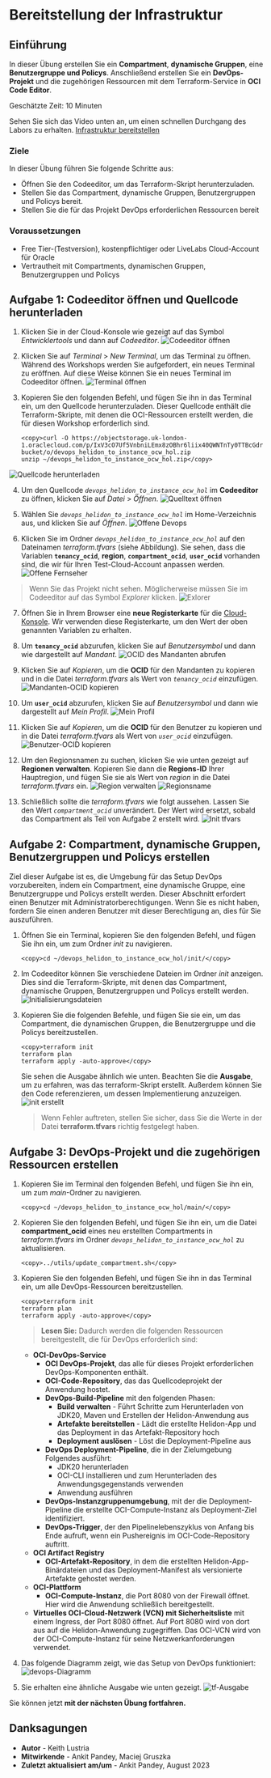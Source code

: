 # Bereitstellung der Infrastruktur

## Einführung

In dieser Übung erstellen Sie ein **Compartment**, **dynamische Gruppen**, eine **Benutzergruppe und Policys**. Anschließend erstellen Sie ein **DevOps-Projekt** und die zugehörigen Ressourcen mit dem Terraform-Service in **OCI Code Editor**.

Geschätzte Zeit: 10 Minuten

Sehen Sie sich das Video unten an, um einen schnellen Durchgang des Labors zu erhalten. [Infrastruktur bereitstellen](videohub:1_tnhjvsxr)

### Ziele

In dieser Übung führen Sie folgende Schritte aus:

*   Öffnen Sie den Codeeditor, um das Terraform-Skript herunterzuladen.
*   Stellen Sie das Compartment, dynamische Gruppen, Benutzergruppen und Policys bereit.
*   Stellen Sie die für das Projekt DevOps erforderlichen Ressourcen bereit

### Voraussetzungen

*   Free Tier-(Testversion), kostenpflichtiger oder LiveLabs Cloud-Account für Oracle
*   Vertrautheit mit Compartments, dynamischen Gruppen, Benutzergruppen und Policys

## Aufgabe 1: Codeeditor öffnen und Quellcode herunterladen

1.  Klicken Sie in der Cloud-Konsole wie gezeigt auf das Symbol _Entwicklertools_ und dann auf _Codeeditor_. ![Codeeditor öffnen](images/open-codeeditor.png)
    
2.  Klicken Sie auf _Terminal_ > _New Terminal_, um das Terminal zu öffnen. Während des Workshops werden Sie aufgefordert, ein neues Terminal zu eröffnen. Auf diese Weise können Sie ein neues Terminal im Codeeditor öffnen. ![Terminal öffnen](images/open-terminal.png)
    
3.  Kopieren Sie den folgenden Befehl, und fügen Sie ihn in das Terminal ein, um den Quellcode herunterzuladen. Dieser Quellcode enthält die Terraform-Skripte, mit denen die OCI-Ressourcen erstellt werden, die für diesen Workshop erforderlich sind.
    
        <copy>curl -O https://objectstorage.uk-london-1.oraclecloud.com/p/IxV3cO7Uf5VnbniLEmx8zOBhr6liix40QWNTnTy0TTBcGdrLaRNSt2IJYxBPHqdw/n/lrv4zdykjqrj/b/ankit-bucket/o/devops_helidon_to_instance_ocw_hol.zip
        unzip ~/devops_helidon_to_instance_ocw_hol.zip</copy>
        

![Quellcode herunterladen](images/download-sourcecode.png)

4.  Um den Quellcode _`devops_helidon_to_instance_ocw_hol`_ im **Codeeditor** zu öffnen, klicken Sie auf _Datei_ > _Öffnen_. ![Quelltext öffnen](images/open-sourcecode.png)
    
5.  Wählen Sie _`devops_helidon_to_instance_ocw_hol`_ im Home-Verzeichnis aus, und klicken Sie auf _Öffnen_. ![Offene Devops](images/open-devops.png)
    
6.  Klicken Sie im Ordner _`devops_helidon_to_instance_ocw_hol`_ auf den Dateinamen _terraform.tfvars_ (siehe Abbildung). Sie sehen, dass die Variablen **`tenancy_ocid`**, **region**, **`compartment_ocid`**, **`user_ocid`** vorhanden sind, die wir für Ihren Test-Cloud-Account anpassen werden. ![Offene Fernseher](images/open-tfvars.png)
    

> Wenn Sie das Projekt nicht sehen. Möglicherweise müssen Sie im Codeeditor auf das Symbol _Explorer_ klicken. ![Exlorer](images/explorer.png)

7.  Öffnen Sie in Ihrem Browser eine **neue Registerkarte** für die [Cloud-Konsole](https://cloud.oracle.com/). Wir verwenden diese Registerkarte, um den Wert der oben genannten Variablen zu erhalten.
    
8.  Um **`tenancy_ocid`** abzurufen, klicken Sie auf _Benutzersymbol_ und dann wie dargestellt auf _Mandant_. ![OCID des Mandanten abrufen](images/get-tenancyocid.png)
    
9.  Klicken Sie auf _Kopieren_, um die **OCID** für den Mandanten zu kopieren und in die Datei _terraform.tfvars_ als Wert von _`tenancy_ocid`_ einzufügen. ![Mandanten-OCID kopieren](images/copy-tenancyocid.png)
    
10.  Um **`user_ocid`** abzurufen, klicken Sie auf _Benutzersymbol_ und dann wie dargestellt auf _Mein Profil_. ![Mein Profil](images/my-profile.png)
    
11.  Klicken Sie auf _Kopieren_, um die **OCID** für den Benutzer zu kopieren und in die Datei _terraform.tfvars_ als Wert von _`user_ocid`_ einzufügen. ![Benutzer-OCID kopieren](images/copy-userocid.png)
    
12.  Um den Regionsnamen zu suchen, klicken Sie wie unten gezeigt auf **Regionen verwalten**. Kopieren Sie dann die **Regions-ID** Ihrer Hauptregion, und fügen Sie sie als Wert von _region_ in die Datei _terraform.tfvars_ ein. ![Region verwalten](images/manage-region.png) ![Regionsname](images/region-name.png)
    
13.  Schließlich sollte die _terraform.tfvars_ wie folgt aussehen. Lassen Sie den Wert _`compartment_ocid`_ unverändert. Der Wert wird ersetzt, sobald das Compartment als Teil von Aufgabe 2 erstellt wird. ![Init tfvars](images/init-tfvars.png)
    

## Aufgabe 2: Compartment, dynamische Gruppen, Benutzergruppen und Policys erstellen

Ziel dieser Aufgabe ist es, die Umgebung für das Setup DevOps vorzubereiten, indem ein Compartment, eine dynamische Gruppe, eine Benutzergruppe und Policys erstellt werden. Dieser Abschnitt erfordert einen Benutzer mit Administratorberechtigungen. Wenn Sie es nicht haben, fordern Sie einen anderen Benutzer mit dieser Berechtigung an, dies für Sie auszuführen.

1.  Öffnen Sie ein Terminal, kopieren Sie den folgenden Befehl, und fügen Sie ihn ein, um zum Ordner _init_ zu navigieren.
    
        <copy>cd ~/devops_helidon_to_instance_ocw_hol/init/</copy>
        
2.  Im Codeeditor können Sie verschiedene Dateien im Ordner _init_ anzeigen. Dies sind die Terraform-Skripte, mit denen das Compartment, dynamische Gruppen, Benutzergruppen und Policys erstellt werden. ![Initialisierungsdateien](images/init-files.png)
    
3.  Kopieren Sie die folgenden Befehle, und fügen Sie sie ein, um das Compartment, die dynamischen Gruppen, die Benutzergruppe und die Policys bereitzustellen.
    
        <copy>terraform init
        terraform plan
        terraform apply -auto-approve</copy>
        
    
    Sie sehen die Ausgabe ähnlich wie unten. Beachten Sie die **Ausgabe**, um zu erfahren, was das terraform-Skript erstellt. Außerdem können Sie den Code referenzieren, um dessen Implementierung anzuzeigen. ![init erstellt](images/init-created.png)
    
    > Wenn Fehler auftreten, stellen Sie sicher, dass Sie die Werte in der Datei **terraform.tfvars** richtig festgelegt haben.
    

## Aufgabe 3: DevOps-Projekt und die zugehörigen Ressourcen erstellen

1.  Kopieren Sie im Terminal den folgenden Befehl, und fügen Sie ihn ein, um zum _main_\-Ordner zu navigieren.
    
        <copy>cd ~/devops_helidon_to_instance_ocw_hol/main/</copy>
        
2.  Kopieren Sie den folgenden Befehl, und fügen Sie ihn ein, um die Datei **compartment\_ocid** eines neu erstellten Compartments in _terraform.tfvars_ im Ordner _`devops_helidon_to_instance_ocw_hol`_ zu aktualisieren.
    
        <copy>../utils/update_compartment.sh</copy>
        
3.  Kopieren Sie den folgenden Befehl, und fügen Sie ihn in das Terminal ein, um alle DevOps-Ressourcen bereitzustellen.
    
        <copy>terraform init
        terraform plan
        terraform apply -auto-approve</copy>
        
    
    > **Lesen Sie:** Dadurch werden die folgenden Ressourcen bereitgestellt, die für DevOps erforderlich sind:
    
    *   **OCI-DevOps-Service**
        *   **OCI DevOps-Projekt**, das alle für dieses Projekt erforderlichen DevOps-Komponenten enthält.
        *   **OCI-Code-Repository**, das das Quellcodeprojekt der Anwendung hostet.
        *   **DevOps-Build-Pipeline** mit den folgenden Phasen:
            *   **Build verwalten** - Führt Schritte zum Herunterladen von JDK20, Maven und Erstellen der Helidon-Anwendung aus
            *   **Artefakte bereitstellen** - Lädt die erstellte Helidon-App und das Deployment in das Artefakt-Repository hoch
            *   **Deployment auslösen** - Löst die Deployment-Pipeline aus
        *   **DevOps Deployment-Pipeline**, die in der Zielumgebung Folgendes ausführt:
            *   JDK20 herunterladen
            *   OCI-CLI installieren und zum Herunterladen des Anwendungsgegenstands verwenden
            *   Anwendung ausführen
        *   **DevOps-Instanzgruppenumgebung**, mit der die Deployment-Pipeline die erstellte OCI-Compute-Instanz als Deployment-Ziel identifiziert.
        *   **DevOps-Trigger**, der den Pipelinelebenszyklus von Anfang bis Ende aufruft, wenn ein Pushereignis im OCI-Code-Repository auftritt.
    *   **OCI Artifact Registry**
        *   **OCI-Artefakt-Repository**, in dem die erstellten Helidon-App-Binärdateien und das Deployment-Manifest als versionierte Artefakte gehostet werden.
    *   **OCI-Plattform**
        *   **OCI-Compute-Instanz**, die Port 8080 von der Firewall öffnet. Hier wird die Anwendung schließlich bereitgestellt.
    *   **Virtuelles OCI-Cloud-Netzwerk (VCN) mit Sicherheitsliste** mit einem Ingress, der Port 8080 öffnet. Auf Port 8080 wird von dort aus auf die Helidon-Anwendung zugegriffen. Das OCI-VCN wird von der OCI-Compute-Instanz für seine Netzwerkanforderungen verwendet.
4.  Das folgende Diagramm zeigt, wie das Setup von DevOps funktioniert: ![devops-Diagramm](images/devops-diagram.png)
    
5.  Sie erhalten eine ähnliche Ausgabe wie unten gezeigt. ![tf-Ausgabe](images/tf-output.png)
    

Sie können jetzt **mit der nächsten Übung fortfahren.**

## Danksagungen

*   **Autor** - Keith Lustria
*   **Mitwirkende** - Ankit Pandey, Maciej Gruszka
*   **Zuletzt aktualisiert am/um** - Ankit Pandey, August 2023
